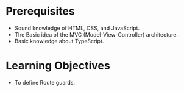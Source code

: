 # Prerequisites

- Sound knowledge of HTML, CSS, and JavaScript.
- The Basic idea of the MVC (Model-View-Controller) architecture.
- Basic knowledge about TypeScript.


# Learning Objectives

- To define Route guards.


